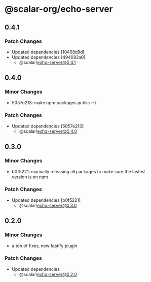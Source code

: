 # @scalar-org/echo-server

## 0.4.1

### Patch Changes

- Updated dependencies [10498d9d]
- Updated dependencies [494083a0]
  - @scalar/echo-server@0.4.1

## 0.4.0

### Minor Changes

- 5057e213: make npm packages public :-)

### Patch Changes

- Updated dependencies [5057e213]
  - @scalar/echo-server@0.4.0

## 0.3.0

### Minor Changes

- b0f5221: manually releasing all packages to make sure the lastest version is on npm

### Patch Changes

- Updated dependencies [b0f5221]
  - @scalar/echo-server@0.3.0

## 0.2.0

### Minor Changes

- a ton of fixes, new fastify plugin

### Patch Changes

- Updated dependencies
  - @scalar/echo-server@0.2.0
